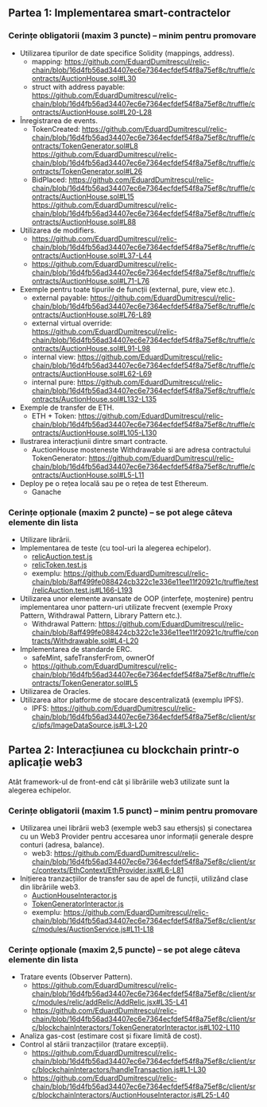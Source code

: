 ## Partea 1: Implementarea smart-contractelor

### Cerințe obligatorii (maxim 3 puncte) – minim pentru promovare
- Utilizarea tipurilor de date specifice Solidity (mappings, address).
  - mapping: https://github.com/EduardDumitrescul/relic-chain/blob/16d4fb56ad34407ec6e7364ecfdef54f8a75ef8c/truffle/contracts/AuctionHouse.sol#L30
  - struct with address payable: https://github.com/EduardDumitrescul/relic-chain/blob/16d4fb56ad34407ec6e7364ecfdef54f8a75ef8c/truffle/contracts/AuctionHouse.sol#L20-L28
- Înregistrarea de events.
  - TokenCreated: https://github.com/EduardDumitrescul/relic-chain/blob/16d4fb56ad34407ec6e7364ecfdef54f8a75ef8c/truffle/contracts/TokenGenerator.sol#L8
   https://github.com/EduardDumitrescul/relic-chain/blob/16d4fb56ad34407ec6e7364ecfdef54f8a75ef8c/truffle/contracts/TokenGenerator.sol#L26
  - BidPlaced: https://github.com/EduardDumitrescul/relic-chain/blob/16d4fb56ad34407ec6e7364ecfdef54f8a75ef8c/truffle/contracts/AuctionHouse.sol#L15
    https://github.com/EduardDumitrescul/relic-chain/blob/16d4fb56ad34407ec6e7364ecfdef54f8a75ef8c/truffle/contracts/AuctionHouse.sol#L88
- Utilizarea de modifiers.
  - https://github.com/EduardDumitrescul/relic-chain/blob/16d4fb56ad34407ec6e7364ecfdef54f8a75ef8c/truffle/contracts/AuctionHouse.sol#L37-L44
  - https://github.com/EduardDumitrescul/relic-chain/blob/16d4fb56ad34407ec6e7364ecfdef54f8a75ef8c/truffle/contracts/AuctionHouse.sol#L71-L76
- Exemple pentru toate tipurile de funcții (external, pure, view etc.).
  -  external payable: https://github.com/EduardDumitrescul/relic-chain/blob/16d4fb56ad34407ec6e7364ecfdef54f8a75ef8c/truffle/contracts/AuctionHouse.sol#L76-L89
  -  external virtual override: https://github.com/EduardDumitrescul/relic-chain/blob/16d4fb56ad34407ec6e7364ecfdef54f8a75ef8c/truffle/contracts/AuctionHouse.sol#L91-L98
  -  internal view: https://github.com/EduardDumitrescul/relic-chain/blob/16d4fb56ad34407ec6e7364ecfdef54f8a75ef8c/truffle/contracts/AuctionHouse.sol#L62-L69
  -  internal pure: https://github.com/EduardDumitrescul/relic-chain/blob/16d4fb56ad34407ec6e7364ecfdef54f8a75ef8c/truffle/contracts/AuctionHouse.sol#L132-L135
- Exemple de transfer de ETH.
  -  ETH + Token: https://github.com/EduardDumitrescul/relic-chain/blob/16d4fb56ad34407ec6e7364ecfdef54f8a75ef8c/truffle/contracts/AuctionHouse.sol#L105-L130
- Ilustrarea interacțiunii dintre smart contracte.
  - AuctionHouse mosteneste Withdrawable si are adresa contractului TokenGenerator: https://github.com/EduardDumitrescul/relic-chain/blob/16d4fb56ad34407ec6e7364ecfdef54f8a75ef8c/truffle/contracts/AuctionHouse.sol#L5-L11
- Deploy pe o rețea locală sau pe o rețea de test Ethereum.
  - Ganache 

### Cerințe opționale (maxim 2 puncte) – se pot alege câteva elemente din lista
- Utilizare librării.
- Implementarea de teste (cu tool-uri la alegerea echipelor).
  - [relicAuction.test.js](truffle/test/relicAuction.test.js)
  - [relicToken.test.js](truffle/test/relicToken.test.js )
  - exemplu: https://github.com/EduardDumitrescul/relic-chain/blob/8aff499fe088424cb322c1e336e11ee11f20921c/truffle/test/relicAuction.test.js#L166-L193
- Utilizarea unor elemente avansate de OOP (interfețe, moștenire) pentru implementarea unor pattern-uri utilizate frecvent (exemple Proxy Pattern, Withdrawal Pattern, Library Pattern etc.).
  - Withdrawal Pattern: https://github.com/EduardDumitrescul/relic-chain/blob/8aff499fe088424cb322c1e336e11ee11f20921c/truffle/contracts/Withdrawable.sol#L4-L20 
- Implementarea de standarde ERC.
  - safeMint, safeTransferFrom, ownerOf
  - https://github.com/EduardDumitrescul/relic-chain/blob/16d4fb56ad34407ec6e7364ecfdef54f8a75ef8c/truffle/contracts/TokenGenerator.sol#L5
- Utilizarea de Oracles.
- Utilizarea altor platforme de stocare descentralizată (exemplu IPFS).
  - IPFS: https://github.com/EduardDumitrescul/relic-chain/blob/16d4fb56ad34407ec6e7364ecfdef54f8a75ef8c/client/src/ipfs/ImageDataSource.js#L3-L20 

## Partea 2: Interacțiunea cu blockchain printr-o aplicație web3

Atât framework-ul de front-end cât și librăriile web3 utilizate sunt la alegerea echipelor.

### Cerințe obligatorii (maxim 1.5 punct) – minim pentru promovare
- Utilizarea unei librării web3 (exemple web3 sau ethersjs) și conectarea cu un Web3 Provider pentru accesarea unor informații generale despre conturi (adresa, balance).
  - web3: https://github.com/EduardDumitrescul/relic-chain/blob/16d4fb56ad34407ec6e7364ecfdef54f8a75ef8c/client/src/contexts/EthContext/EthProvider.jsx#L6-L81
- Inițierea tranzacțiilor de transfer sau de apel de funcții, utilizând clase din librăriile web3.
  - [AuctionHouseInteractor.js](client/src/blockchainInteractors/AuctionHouseInteractor.js)
  - [TokenGeneratorInteractor.js](client/src/blockchainInteractors/TokenGeneratorInteractor.js)
  - exemplu: https://github.com/EduardDumitrescul/relic-chain/blob/16d4fb56ad34407ec6e7364ecfdef54f8a75ef8c/client/src/modules/AuctionService.js#L11-L18

### Cerințe opționale (maxim 2,5 puncte) – se pot alege câteva elemente din lista
- Tratare events (Observer Pattern).
  - https://github.com/EduardDumitrescul/relic-chain/blob/16d4fb56ad34407ec6e7364ecfdef54f8a75ef8c/client/src/modules/relic/addRelic/AddRelic.jsx#L35-L41
  - https://github.com/EduardDumitrescul/relic-chain/blob/16d4fb56ad34407ec6e7364ecfdef54f8a75ef8c/client/src/blockchainInteractors/TokenGeneratorInteractor.js#L102-L110
- Analiza gas-cost (estimare cost și fixare limită de cost).
- Control al stării tranzacțiilor (tratare excepții).
  - https://github.com/EduardDumitrescul/relic-chain/blob/16d4fb56ad34407ec6e7364ecfdef54f8a75ef8c/client/src/blockchainInteractors/handleTransaction.js#L1-L30
  - https://github.com/EduardDumitrescul/relic-chain/blob/16d4fb56ad34407ec6e7364ecfdef54f8a75ef8c/client/src/blockchainInteractors/AuctionHouseInteractor.js#L25-L40
